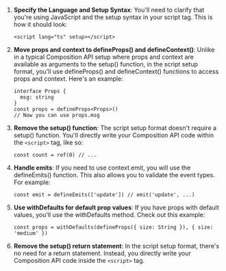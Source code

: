 1. **Specify the Language and Setup Syntax**: You'll need to clarify that you're using JavaScript and the setup syntax in your script tag. This is how it should look:

   ```vue
   <script lang="ts" setup></script>
   ```

2. **Move props and context to defineProps() and defineContext()**: Unlike in a typical Composition API setup where props and context are available as arguments to the setup() function, in the script setup format, you'll use defineProps() and defineContext() functions to access props and context. Here's an example:

   ```vue
   interface Props {
     msg: string
   }
   const props = defineProps<Props>()
   // Now you can use props.msg
   ```

3. **Remove the setup() function**: The script setup format doesn't require a setup() function. You'll directly write your Composition API code within the `<script>` tag, like so:

   ```vue
   const count = ref(0) // ...
   ```

4. **Handle emits**: If you need to use context.emit, you will use the defineEmits() function. This also allows you to validate the event types. For example:

   ```vue
   const emit = defineEmits(['update']) // emit('update', ...)
   ```

5. **Use withDefaults for default prop values**: If you have props with default values, you'll use the withDefaults method. Check out this example:

   ```vue
   const props = withDefaults(defineProps({ size: String }), { size: 'medium' })
   ```

6. **Remove the setup() return statement**: In the script setup format, there's no need for a return statement. Instead, you directly write your Composition API code inside the `<script>` tag.
